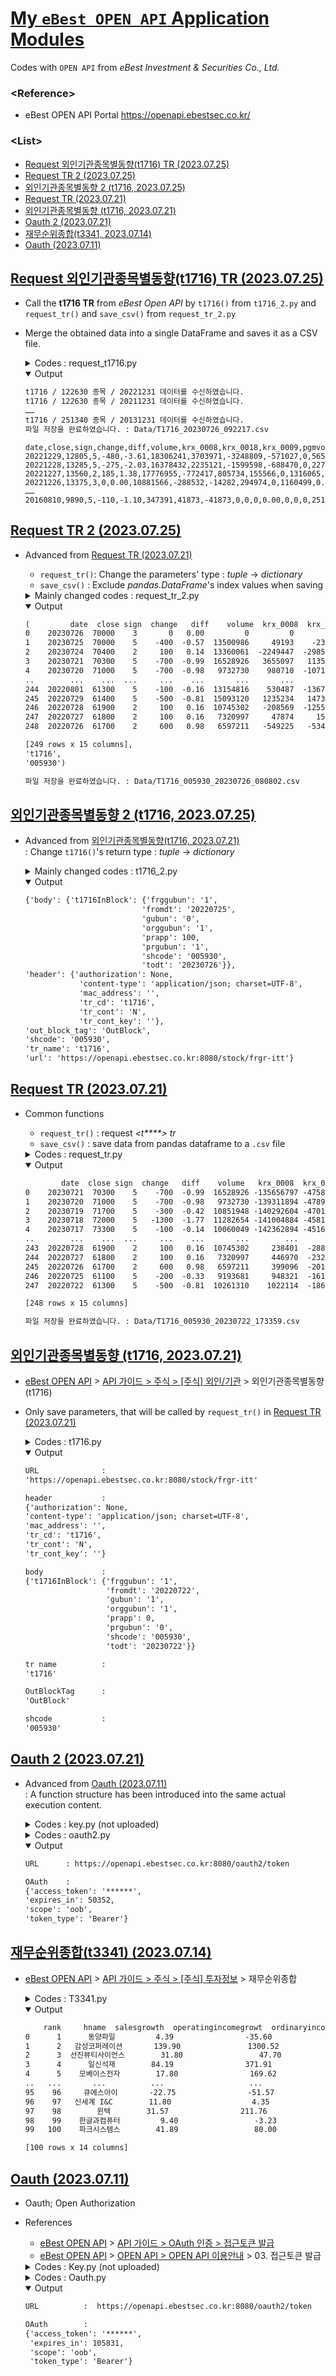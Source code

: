 # [My `eBest OPEN API` Application Modules](../README.md#my-ebest-open-api-application-modules)

Codes with `OPEN API` from *eBest Investment & Securities Co., Ltd.*


### \<Reference>
- eBest OPEN API Portal https://openapi.ebestsec.co.kr/ 

### \<List>
- [Request 외인기관종목별동향(t1716) TR (2023.07.25)](#request-외인기관종목별동향t1716-tr-20230725)
- [Request TR 2 (2023.07.25)](#request-tr-2-20230725)
- [외인기관종목별동향 2 (t1716, 2023.07.25)](#외인기관종목별동향-2-t1716-20230725)
- [Request TR (2023.07.21)](#request-tr-20230721)
- [외인기관종목별동향 (t1716, 2023.07.21)](#외인기관종목별동향-t1716-20230721)
- [Oauth 2 (2023.07.21)](#oauth-2-20230721)
- [재무순위종합(t3341, 2023.07.14)](#재무순위종합t3341-20230714)
- [Oauth (2023.07.11)](#oauth-20230711)


## [Request 외인기관종목별동향(t1716) TR (2023.07.25)](#list)

- Call the **t1716 TR** from *eBest Open API* by `t1716()` from `t1716_2.py` and `request_tr()` and `save_csv()` from `request_tr_2.py`
- Merge the obtained data into a single DataFrame and saves it as a CSV file.

  <details>
    <summary>Codes : request_t1716.py</summary>

  ```py
  """
  eBest Open API / 외인기관종목별동향 (t1716) 실행
  2023.07.25

  이 코드는 eBest Open API에서 t1716 TR을 호출하여 주어진 종목 코드와 조회 기간에 따른 외인과 기관의 순매매 정보를 조회하고,
  이를 하나의 DataFrame으로 병합한 뒤 하나의 CSV 파일로 저장하는 작업을 수행합니다.

  Parameters  :
      TR_NAME (str)       : TR을 호출하는 함수의 이름으로 사용될 문자열입니다.
      shcodes (list)      : 조회할 종목 코드들이 담긴 리스트입니다.
      todts (list)        : 조회를 종료할 날짜들이 담긴 리스트입니다.
      YEARS (int)         : 조회 기간의 연도 수를 나타내는 정수입니다.
      PERIOD (int)        : 조회 기간을 나타내는 정수로, 최대 366일까지 조회가 가능합니다.
      unique_keys (list)  : 중복된 열을 제거하기 위해 사용될 DataFrame의 열 이름들이 담긴 리스트입니다.

  Returns     :
      None
  """
  ```
  ```py
  import time
  import t1716_2 as t1716
  import request_tr_2 as request_tr
  import pandas as pd
  ```
  ```py
  if __name__ == "__main__":

      TR_NAME = "t1716"
      shcodes = ["122630", "252670", "233740", "251340"]
      todts   = []
      YEARS   = 10
      for i in range(0, YEARS):
          todts.append(str(2022 - i) + "1231")
      PERIOD  = 366
          # It seems to have a maximum value of 366 (why not 365? considering leap years)
      unique_keys = ["shcode", "date"]                                            # to remove duplicated columns

      # print(todts)                                                              # Ok

      merged_df = pd.DataFrame()
      for shcode in shcodes:
          merged_df_2 = pd.DataFrame()
          for todt in todts:
              results = request_tr.request_tr(t1716.t1716(shcode=shcode, todt=todt, period=PERIOD))
              merged_df_2 = pd.concat([merged_df_2, results[0]])
              print(f"{TR_NAME} / {shcode} 종목 / {todt} 데이터를 수신하였습니다.")
              time.sleep(1)
          merged_df_2["shcode"] = shcode
          merged_df = pd.concat([merged_df, merged_df_2])
      merged_df.drop_duplicates(subset=unique_keys, keep='first', inplace=True)
      request_tr.save_csv(data_frame=merged_df, tr_name=TR_NAME)
  ```

  </details>
  <details open="">
    <summary>Output</summary>

  ```txt
  t1716 / 122630 종목 / 20221231 데이터를 수신하였습니다.
  t1716 / 122630 종목 / 20211231 데이터를 수신하였습니다.
  ……
  t1716 / 251340 종목 / 20131231 데이터를 수신하였습니다.
  파일 저장을 완료하였습니다. : Data/T1716_20230726_092217.csv
  ```
  ```csv
  date,close,sign,change,diff,volume,krx_0008,krx_0018,krx_0009,pgmvol,fsc_listing,fsc_sjrate,fsc_0009,gm_volume,gm_value,shcode
  20221229,12805,5,-480,-3.61,18306241,3703971,-3248809,-571027,0,56568,0.04,-171027,0,0,122630
  20221228,13285,5,-275,-2.03,16378432,2235121,-1599598,-688470,0,227595,0.16,-1088470,0,0,122630
  20221227,13560,2,185,1.38,17776955,-772417,805734,155566,0,1316065,0.91,155566,0,0,122630
  20221226,13375,3,0,0.00,10881566,-288532,-14282,294974,0,1160499,0.85,294974,0,0,122630
  ……
  20160810,9890,5,-110,-1.10,347391,41873,-41873,0,0,0,0.00,0,0,0,251340
  ```
  </details>


## [Request TR 2 (2023.07.25)](#list)

- Advanced from [Request TR (2023.07.21)](#request-tr-20230721)
  - `request_tr()`: Change the parameters' type : *tuple* → *dictionary*
  - `save_csv()`  : Exclude *pandas.DataFrame*'s index values when saving

  <details>
    <summary>Mainly changed codes : request_tr_2.py</summary>

  ```python
  def request_tr(results):
      """
      ……

      Parameters :
          results (dict)      : t****() 함수의 리턴값인 딕셔너리입니다.

      ……
      """

      _url            = results["url"]
      _header         = results["header"]
      _body           = results["body"]
      _tr_name        = results["tr_name"]
      _out_block_tag  = results["out_block_tag"]
      _shcode         = results["shcode"]

      ……
  ```
  ```py
  def save_csv(data_frame, tr_name, shcode=""):
      ……

      ……
      data_frame.to_csv(_path, index=False)
      ……
  ```
  ```py
  if __name__ == "__main__":

      import pprint
      import t1716_2 as t1716

      tr_output = request_tr(t1716.t1716(shcode="005930", period=365))             # 삼성전자, 1년치 일일 데이터
      pprint.pprint(tr_output)
      save_csv(*tr_output)
  ```
  </details>
  <details open="">
    <summary>Output</summary>

  ```txt
  (         date  close sign  change   diff    volume  krx_0008  krx_0018  krx_0009   pgmvol  fsc_listing fsc_sjrate  fsc_0009  gm_volume  gm_value
  0    20230726  70000    3       0   0.00         0         0         0         0        0   3165243552      53.02         0          0         0
  1    20230725  70000    5    -400  -0.57  13500986     49193    -23280   1844693  -940037   3165243552      53.02   1895393     249469     17471
  2    20230724  70400    2     100   0.14  13360061  -2249447  -2985631    576591  2421837   3164288196      53.01    582022     187872     13236
  3    20230721  70300    5    -700  -0.99  16528926   3655097   1135251  -3232093  -823435   3161284337      52.95  -2740185     690377     48199
  4    20230720  71000    5    -700  -0.98   9732730    980710  -1071133   -296382   190441   3164847957      53.01   1200568     212026     15104
  ..        ...    ...  ...     ...    ...       ...       ...       ...       ...      ...          ...        ...       ...        ...       ...
  244  20220801  61300    5    -100  -0.16  13154816    530487  -1367169    240197   313794   2974186694      49.82    -66871     186169     11311
  245  20220729  61400    5    -500  -0.81  15093120   1235234   1473091    616021 -1623959   2973939771      49.82     77992     690338     42576
  246  20220728  61900    2     100   0.16  10745302   -208569  -1255580     81602   695515   2975485738      49.84   1398272     155172      9639
  247  20220727  61800    2     100   0.16   7320997     47874     15345    620603  -330594   2973391951      49.81    930383      87069      5349
  248  20220726  61700    2     600   0.98   6597211   -549225   -534799    811790   137251   2972792162      49.80    555180      47626      2933

  [249 rows x 15 columns],
  't1716',
  '005930')
  ```
  ```txt
  파일 저장을 완료하였습니다. : Data/T1716_005930_20230726_080802.csv
  ```
  </details>


## [외인기관종목별동향 2 (t1716, 2023.07.25)](#list)

- Advanced from [외인기관종목별동향(t1716, 2023.07.21)](#외인기관종목별동향t1716-20230721)  
  : Change `t1716()`'s return type : *tuple* → *dictionary*

  <details>
    <summary>Mainly changed codes : t1716_2.py</summary>

  ```python
  def t1716(shcode = "005930", todt = "", period = 366):
      """
      ……

      Returns     :
          dict                    : 함수 호출 시 반환되는 값들을 딕셔너리로 묶어 반환합니다.
      """

      ……

      return {
          'url'           : _url,
          'header'        : _header,
          'body'          : _body,
          'tr_name'       : t1716.__name__,
          'out_block_tag' : _out_block_tag,
          'shcode'        : shcode
      }
  ```
  ```py
  if __name__ == "__main__":

      ……

      results = t1716()                                       # 함수 호출 결과를 딕셔너리로 받음
      pprint.pprint(results)
  ```
  </details>
  <details open="">
    <summary>Output</summary>

  ```txt
  {'body': {'t1716InBlock': {'frggubun': '1',
                            'fromdt': '20220725',
                            'gubun': '0',
                            'orggubun': '1',
                            'prapp': 100,
                            'prgubun': '1',
                            'shcode': '005930',
                            'todt': '20230726'}},
  'header': {'authorization': None,
              'content-type': 'application/json; charset=UTF-8',
              'mac_address': '',
              'tr_cd': 't1716',
              'tr_cont': 'N',
              'tr_cont_key': ''},
  'out_block_tag': 'OutBlock',
  'shcode': '005930',
  'tr_name': 't1716',
  'url': 'https://openapi.ebestsec.co.kr:8080/stock/frgr-itt'}
  ```
  </details>


## [Request TR (2023.07.21)](#list)

- Common functions
  - `request_tr()` : request *\<t\*\*\*\*> tr*
  - `save_csv()`   : save data from pandas dataframe to a `.csv` file

  <details>
    <summary>Codes : request_tr.py</summary>

  ```py
  """
  eBest Open API / request_tr
  2023.07.21

  이 코드는 eBest Open API에서 TR을 호출하여 데이터를 조회하고 CSV 파일로 저장하는 코드입니다.
  """
  ```
  ```py
  import datetime
  import json
  import pytz
  import pandas as pd
  import requests

  import oauth2 as oauth
  ```
  ```python
  def request_tr(url, header, body, tr_name, out_block_tag, shcode):
      """
      eBest Open API에서 TR을 호출하여 데이터를 조회하는 함수입니다.

      Parameters:
          url (str)           : API 호출을 위한 URL입니다.
          header (dict)       : API 호출에 필요한 헤더 정보가 담긴 딕셔너리입니다.
          body (dict)         : API 호출에 필요한 바디 정보가 담긴 딕셔너리입니다.
          tr_name (str)       : 함수 이름입니다.
          out_block_tag (str) : 반환 데이터의 태그입니다.
          shcode (str)        : 종목코드를 지정하는 매개변수입니다.

      Returns:
          pandas.DataFrame    : 조회된 데이터가 담긴 DataFrame 객체를 반환합니다.
          str                 : 함수 이름을 반환합니다.
          str                 : 종목코드를 반환합니다.
      """

      header["authorization"] = f"Bearer {oauth.oauth()}"
      _res = requests.post(url, headers=header, data=json.dumps(body), timeout=1)
      _json_data = _res.json()
      # print(json_data)                                                          # Ok
      # print(f"{TR_NAME}{out_block_tag}")                                        # Ok
      _data_frame = pd.json_normalize(_json_data[f"{tr_name}{out_block_tag}"])

      return _data_frame, tr_name, shcode
  ```
  ```py
  def save_csv(data_frame, tr_name, shcode=""):
      """
      조회된 데이터를 CSV 파일로 저장하는 함수입니다.

      Parameters:
          data_frame (pandas.DataFrame) : 조회된 데이터가 담긴 DataFrame 객체입니다.
          tr_name (str)                 : 저장할 파일의 이름을 지정하는 매개변수입니다.
          shcode (str, optional)        : 종목코드를 지정하는 매개변수입니다. 기본값은 ""(빈 문자열)입니다.

      Returns:
          None
      """

      _seoul_timezone = pytz.timezone('Asia/Seoul')
      _time_stamp = datetime.datetime.now(_seoul_timezone).strftime("%Y%m%d_%H%M%S")
      if len(shcode) > 0:
          _path = f'Data/{tr_name.upper()}_{shcode}_{_time_stamp}.csv'
      else:
          _path = f'Data/{tr_name.upper()}_{_time_stamp}.csv'
      data_frame.to_csv(_path)
      print("파일 저장을 완료하였습니다. :", _path)
  ```
  ```py
  if __name__ == "__main__":

      import t1716

      results = request_tr(*t1716.t1716(shcode="005930", period=365))             # 삼성전자, 1년치 일일 데이터
      print(results[0])
      save_csv(*results)
  ```
  </details>
  <details open="">
    <summary>Output</summary>

  ```txt
          date  close sign  change   diff    volume   krx_0008  krx_0018   krx_0009    pgmvol  fsc_listing fsc_sjrate   fsc_0009  gm_volume  gm_value
  0    20230721  70300    5    -700  -0.99  16528926 -135656797 -47587921  187226850  66422136   3161057429      52.95  189453121  111023539   6948297
  1    20230720  71000    5    -700  -0.98   9732730 -139311894 -47899737  191282378  67245571   3164847957      53.01  193243649  110811513   6933193
  2    20230719  71700    5    -300  -0.42  10851948 -140292604 -47019045  191388319  67055130   3163456948      52.99  191852640  110486152   6909844
  3    20230718  72000    5   -1300  -1.77  11282654 -141004884 -45818326  190916335  65954614   3163380264      52.99  191775956  110112691   6882647
  4    20230717  73300    5    -100  -0.14  10060049 -142362894 -45165996  191707382  66590493   3164885311      53.02  193281003  109698081   6852294
  ..        ...    ...  ...     ...    ...       ...        ...       ...        ...       ...          ...        ...        ...        ...       ...
  243  20220728  61900    2     100   0.16  10745302     238401  -2887326    2630540   -829418   2975485738      49.84    3881430     523771     32276
  244  20220727  61800    2     100   0.16   7320997     446970  -2327261    1853423  -1524933   2973391951      49.81    1787643     436702     26927
  245  20220726  61700    2     600   0.98   6597211     399096  -2012012    1563414  -1194339   2972792162      49.80    1187854     389076     23993
  246  20220725  61100    5    -200  -0.33   9193681     948321  -1614464     614373  -1331590   2972099731      49.79     495423     337887     20852
  247  20220722  61300    5    -500  -0.81  10261310    1022114  -1862181     739607   -342577   2972375415      49.79     771107          0         0

  [248 rows x 15 columns]
  ```
  ```txt
  파일 저장을 완료하였습니다. : Data/T1716_005930_20230722_173359.csv
  ```
  </details>


## [외인기관종목별동향 (t1716, 2023.07.21)](#list)

- [eBest OPEN API](https://openapi.ebestsec.co.kr) > [API 가이드 > 주식 > [주식] 외인/기관](https://openapi.ebestsec.co.kr/apiservice?group_id=73142d9f-1983-48d2-8543-89b75535d34c&api_id=90378c39-f93e-4f95-9670-f76e5c924cc6) > 외인기관종목별동향 (t1716)
- Only save parameters, that will be called by `request_tr()` in [Request TR (2023.07.21)](#request-tr-20230721)

  <details>
    <summary>Codes : t1716.py</summary>

  ```py
  """
  eBest Open API / 외인기관종목별동향 (t1716)
  2023.07.21

  이 코드는 eBest Open API에서 t1716 TR을 호출하기 위한 예시 코드입니다.
  t1716 TR은 주식 시장의 기관 및 외인 순매매 정보를 조회하는 TR입니다.
  """
  ```
  ```py
  from datetime import datetime, timedelta
  import pytz
  ```
  ```python
  def t1716(shcode = "005930", todt = "", period = 365) :
      """
      eBest Open API에서 t1716 TR을 호출하기 위한 URL, 헤더 및 바디 정보를 반환하는 함수입니다.

      Parameters:
          shcode (str, optional)  : 종목코드를 지정하는 매개변수입니다. 기본값은 "005930"(삼성전자)로 설정됩니다.
          todt (str, optional)    : 조회를 종료할 날짜를 지정하는 매개변수입니다. 기본값은 오늘 날짜로 설정됩니다.
          period (int, optional)  : 조회 기간을 지정하는 매개변수입니다. 기본값은 365일(1년)입니다.

      Returns:
          tuple                   : url, 헤더, 바디 정보, 함수 이름, 반환 데이터 태그, 종목코드를 포함하는 튜플을 반환합니다.
      """

      _url_base   = "https://openapi.ebestsec.co.kr:8080"
      _path       = "stock/frgr-itt"
      _url        = f"{_url_base}/{_path}"

      _header     = {
          "content-type"  : "application/json; charset=UTF-8",
          "authorization" : None,                             # fill in RunTR()
          "tr_cd"         : "t1716",
          "tr_cont"       : "N",
          "tr_cont_key"   : "",
          "mac_address"   : ""
      }

      # 시작일자와 종료일자를 YYYYMMDD 형식으로 생성하기
      _seoul_timezone = pytz.timezone('Asia/Seoul')
      _seoul_dt       = datetime.now(_seoul_timezone)
      _todt           = _seoul_dt.strftime('%Y%m%d') if todt == "" else todt
      _todt_datetime = datetime.strptime(_todt, '%Y%m%d').astimezone(_seoul_timezone)
      _fromdt = (_todt_datetime - timedelta(period)).strftime("%Y%m%d")

      _body           = {
          "t1716InBlock" : {
              "shcode"    : shcode,                           # 종목코드
              "gubun"     : "1",                              # 0:일간순매수 1:기간내누적순매수
              "fromdt"    : _fromdt,                          # 시작일자 : YYYYMMDD (default : 종료일자로부터 1년 전)
              "todt"      : _todt,                            # 종료일자 : YYYYMMDD
              "prapp"     : 0,                                # 프로그램매매 감산 적용율 - %단위
              "prgubun"   : "0",                              # PR적용구분(0:적용안함1:적용)
              "orggubun"  : "1",                              # 기관적용(0:미적용 1:적용)
              "frggubun"  : "1"                               # 외인적용(0:미적용 1:적용)
          }
      }

      _out_block_tag = "OutBlock"

      return _url, _header, _body, t1716.__name__, _out_block_tag, shcode
  ```
  ```py
  if __name__ == "__main__":

      import pprint

      url, header, body, tr_name, out_block_tag, shcode_ = t1716()

      print("URL              :")
      pprint.pprint(url)
      print("\nheader           :")
      pprint.pprint(header)
      print("\nbody             :")
      pprint.pprint(body)
      print("\ntr name          :")
      pprint.pprint(tr_name)
      print("\nOutBlockTag      :")
      pprint.pprint(out_block_tag)
      print("\nshcode           :")
      pprint.pprint(shcode_)
  ```
  </details>
  <details open="">
    <summary>Output</summary>

  ```txt
  URL              :
  'https://openapi.ebestsec.co.kr:8080/stock/frgr-itt'

  header           :
  {'authorization': None,
  'content-type': 'application/json; charset=UTF-8',
  'mac_address': '',
  'tr_cd': 't1716',
  'tr_cont': 'N',
  'tr_cont_key': ''}

  body             :
  {'t1716InBlock': {'frggubun': '1',
                    'fromdt': '20220722',
                    'gubun': '1',
                    'orggubun': '1',
                    'prapp': 0,
                    'prgubun': '0',
                    'shcode': '005930',
                    'todt': '20230722'}}

  tr name          :
  't1716'

  OutBlockTag      :
  'OutBlock'

  shcode           :
  '005930'
  ```
  </details>


## [Oauth 2 (2023.07.21)](#list)

- Advanced from [Oauth (2023.07.11)](#oauth-20230711)  
  : A function structure has been introduced into the same actual execution content.

  <details>
    <summary>Codes : key.py (not uploaded)</summary>

  - Add comments
  ```python
  """
  eBest Open API / key
  2023.07.11

  이 파일은 eBest Open API를 사용하기 위해 필요한 애플리케이션 키와 비밀 키를 저장하는 파일입니다.
  애플리케이션 키는 API 호출에 필요한 인증을 위해 사용되며, 반드시 비밀로 유지되어야 합니다.
  따라서 이 파일은 외부에 노출되지 않도록 주의해야 합니다.
  """

  MOCK_KEY    = "{your app key}"
  MOCK_SECRET = "{your secret key}"
  ```
  </details>
  <details>
    <summary>Codes : oauth2.py</summary>

  ```py
  """
  eBest Open API / 접근토큰 발급 (token)
  2023.07.21

  이 코드는 eBest Open API 서버에 OAuth 토큰을 요청하는 함수를 포함한 코드입니다.
  OAuth 토큰은 API를 호출할 때 인증 정보로 사용되며, API 호출을 위해 반드시 필요합니다.

  사용 전 준비사항:
  1. eBest Open API 개발자 센터에서 앱 키와 시크릿 키를 발급받아야 합니다.
  2. key.py 파일에 발급받은 앱 키와 시크릿 키를 저장해야 합니다. (예: MOCK_KEY, MOCK_SECRET)

  개선사항:
  1. OAuth.py (2023.07.11)의 코드를 oauth()라는 함수로 재작성하였습니다.
  2. test 변수의 값(True/False)에 따라 return값이 달라집니다.
  """
  ```
  ```py
  import pprint
  import requests

  import key
  ```
  ```python
  def oauth(test = False):
      """
      eBest Open API 서버에 OAuth 토큰을 요청하는 함수입니다.

      Parameters:
          test (bool) : 테스트 모드 여부를 설정하는 매개변수입니다. 기본값은 False입니다.

      Returns:
          str         : 성공적으로 OAuth 토큰을 받아온 경우 해당 토큰을 반환합니다.

      Raises:
          requests.exceptions.RequestException : OAuth 요청 중 예외가 발생한 경우 예외를 발생시킵니다.
      """

      # 개발자가 발급받은 앱 키와 시크릿 키를 사용합니다.
      _app_key = key.MOCK_KEY
      _app_secret = key.MOCK_SECRET

      # OAuth 토큰을 요청할 API 경로를 설정합니다.
      _path = "oauth2/token"
      _url_base = "https://openapi.ebestsec.co.kr:8080"
      _url = f"{_url_base}/{_path}"

      # OAuth 요청에 필요한 헤더 정보를 설정합니다.
      _header = {
          "content-type": "application/x-www-form-urlencoded"
      }

      # OAuth 요청에 필요한 파라미터 정보를 설정합니다.
      _param = {
          "grant_type": "client_credentials",
          "appkey": _app_key,
          "appsecretkey": _app_secret,
          "scope": "oob"
      }

      # OAuth 요청을 실행하고 응답을 받아옵니다.
      try:
          _res = requests.post(_url, headers=_header, params=_param, timeout=1)
          _access_token = _res.json()["access_token"]
      except requests.exceptions.RequestException as _e:
          # OAuth 요청 중 예외가 발생한 경우 예외를 발생시킵니다.
          raise _e

      if test:
          return _url, _res, _access_token
      else:
          return _access_token
  ```
  ```py
  if __name__ == "__main__":
      # OAuth 함수를 호출하여 액세스 토큰을 받아옵니다.

      url, res, _ = oauth(test = True)
      print("URL      :", url, "\n")                          # OAuth 토큰 요청을 보낸 URL 출력
      print("OAuth    :")
      pprint.pprint(res.json())                               # OAuth 응답 내용 출력
  ```
  </details>
  <details open = "">
    <summary>Output</summary>

  ```txt
  URL      : https://openapi.ebestsec.co.kr:8080/oauth2/token

  OAuth    :
  {'access_token': '******',
  'expires_in': 50352,
  'scope': 'oob',
  'token_type': 'Bearer'}
  ```
  </details>


## [재무순위종합(t3341) (2023.07.14)](#list)

- [eBest OPEN API](https://openapi.ebestsec.co.kr) > [API 가이드 > 주식 > [주식] 투자정보](https://openapi.ebestsec.co.kr/apiservice#G_73142d9f-1983-48d2-8543-89b75535d34c#A_580d2770-a7a9-49e3-9ec1-49ed8bc734a2) > 재무순위종합


  <details>
    <summary>Codes : T3341.py</summary>

  ```py
  # import pprint
  import datetime
  import json
  import pandas as pd
  import requests

  import OAuth
  ```
  ```py
  URL_BASE    = "https://openapi.ebestsec.co.kr:8080"
  PATH        = "stock/investinfo"
  URL         = f"{URL_BASE}/{PATH}"

  header      = {
      "content-type"  : "application/json; charset=UTF-8",
      "authorization" : f"Bearer {OAuth.ACCESS_TOKEN}",
      "tr_cd"         : "t3341",
      "tr_cont"       : "N",
      "tr_cont_key"   : "",
      "mac_address"   : ""
  }

  body       = {
      "t3341InBlock"  : {
          "gubun"     : "0",                                  # 0 : 전체
          "gubun1"    : "3",                                  # 3 : 세전계속이익증가율
          "gubun2"    : "1",                                  # 1 : 고정
          "idx"       : 0
      }
  }

  res = requests.post(URL, headers=header, data=json.dumps(body), timeout=1)
  # pprint.pprint(res.json())

  json_data = res.json()
  df = pd.json_normalize(json_data["t3341OutBlock1"])
  time_stamp = datetime.datetime.now().strftime("%Y%m%d_%H%M%S")
  df.to_csv(f'Data/T3341_{time_stamp}.csv')
  ```
  ```py
  if __name__ == "__main__":
      print(df)
  ```
  </details>
  <details open = "">
    <summary>Output</summary>

  ```txt
      rank     hname  salesgrowth  operatingincomegrowt  ordinaryincomegrowth  liabilitytoequity  enterpriseratio      eps       bps    roe  shcode    per    pbr    peg
  0      1      동양파일         4.39                -35.60               6691.58               5.29          1129.14   245.33   6145.71   4.07  228340  12.66   0.51  38.84
  1      2   감성코퍼레이션       139.90               1300.52               5433.07              64.87            13.62   168.35    568.07  37.70  036620  26.46   7.84   1.31
  2      3  선진뷰티사이언스        31.80                 47.70               3772.86             106.80           955.24  1593.39   5276.18  35.91  086710   5.72   1.73   0.52
  3      4      일신석재        84.19                371.91               3032.30             110.34            43.52    30.31    717.60   4.37  007110  42.10   1.78   0.00
  4      5    모베이스전자        17.80                169.62               2912.85             217.62           376.10    92.64   2380.49   4.08  012860  29.90   1.16   0.00
  ..   ...       ...          ...                   ...                   ...                ...              ...      ...       ...    ...     ...    ...    ...    ...
  95    96     큐에스아이       -22.75                -51.57                179.33               6.22          1685.83   711.54   8929.14   8.34  066310  15.26   1.22   5.74
  96    97   신세계 I&C        11.80                  4.35                178.53              31.66          4596.92  5253.56  23484.59  28.68  035510   2.53   0.57   1.05
  97    98        윈텍        31.57                211.76                176.70              26.46          1128.32    95.72   1228.32   8.08  320000  32.12   2.50  64.16
  98    99    한글과컴퓨터         9.40                 -3.23                176.47              21.47          2506.32  2147.60  13715.19  18.09  030520   5.83   0.91   1.60
  99   100    파크시스템스        41.89                 80.00                173.67              32.17          3336.79  3233.76  17183.96  21.40  140860  58.79  11.06   2.57

  [100 rows x 14 columns]
  ```
  </details>


## [Oauth (2023.07.11)](#list)

- Oauth; Open Authorization
- References
  - [eBest OPEN API](https://openapi.ebestsec.co.kr) > [API 가이드 > OAuth 인증 > 접근토큰 발급](https://openapi.ebestsec.co.kr/apiservice#G_ffd2def7-a118-40f7-a0ab-cd4c6a538a90#A_33bd887a-6652-4209-88cd-5324bc7c5e36)
  - [eBest OPEN API](https://openapi.ebestsec.co.kr) > [OPEN API > OPEN API 이용안내](https://openapi.ebestsec.co.kr/howto-use) > 03. 접근토큰 발급

  <details>
    <summary>Codes : Key.py (not uploaded)</summary>

  ```python
  MOCK_KEY    = "{your app key}"
  MOCK_SECRET = "{your secret key}"
  ```
  </details>
  <details>
    <summary>Codes : Oauth.py</summary>

  ```python
  import pprint
  import requests
  import Key
  ```
  ```python
  APP_KEY     = Key.MOCK_KEY
  APP_SECRET  = Key.MOCK_SECRET

  header      = {
      "content-type"  : "application/x-www-form-urlencoded"
  }
  param       = {
      "grant_type"    : "client_credentials",
      "appkey"        : APP_KEY,
      "appsecretkey"  : APP_SECRET,
      "scope"         : "oob"
  }

  PATH        = "oauth2/token"
  URL_BASE    = "https://openapi.ebestsec.co.kr:8080"
  URL         = f"{URL_BASE}/{PATH}"

  res = requests.post(URL, headers=header, params=param, timeout=1)
  ACCESS_TOKEN = res.json()["access_token"]
  ```
  ```python
  if __name__ == "__main__":
      print("URL          : ", URL, "\n")                     # Ok
      print("OAuth        : ")
      pprint.pprint(res.json())                               # Ok
  ```
  </details>
  <details open = "">
    <summary>Output</summary>

  ```txt
  URL          :  https://openapi.ebestsec.co.kr:8080/oauth2/token

  OAuth        :
  {'access_token': '******',
   'expires_in': 105831,
   'scope': 'oob',
   'token_type': 'Bearer'}
  ```
  </details>
